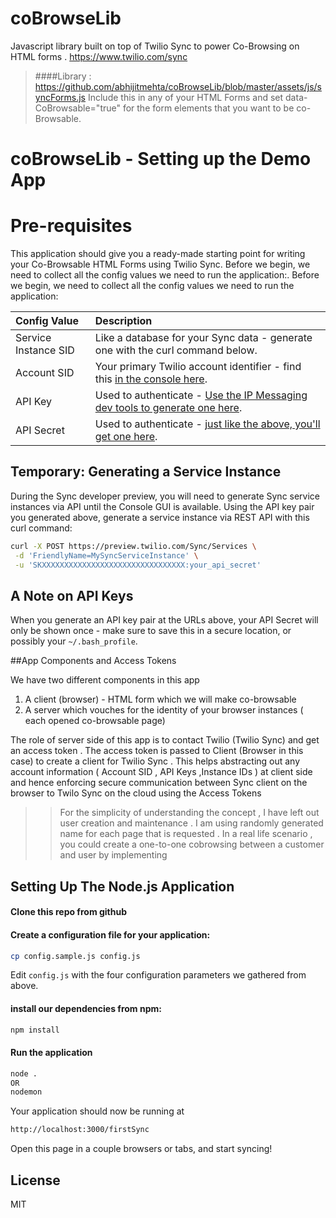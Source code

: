 # coBrowseLib
Javascript library built on top of Twilio Sync to power Co-Browsing on HTML forms . https://www.twilio.com/sync
>####Library  : https://github.com/abhijitmehta/coBrowseLib/blob/master/assets/js/syncForms.js
>Include this in any of your HTML Forms and set data-CoBrowsable="true" for the form elements that you want to be co-Browsable.

# coBrowseLib - Setting up the Demo App

# Pre-requisites


This application should give you a ready-made starting point for writing your Co-Browsable HTML Forms using Twilio Sync. Before we begin, we need to collect all the config values we need to run the application:. Before we begin, we need to collect
all the config values we need to run the application:

| Config Value  | Description |
| :-------------  |:------------- |
Service Instance SID | Like a database for your Sync data - generate one with the curl command below.
Account SID | Your primary Twilio account identifier - find this [in the console here](https://www.twilio.com/console).
API Key | Used to authenticate - [Use the IP Messaging dev tools to generate one here](https://www.twilio.com/user/account/ip-messaging/dev-tools/api-keys).
API Secret | Used to authenticate - [just like the above, you'll get one here](https://www.twilio.com/user/account/ip-messaging/dev-tools/api-keys).

## Temporary: Generating a Service Instance

During the Sync developer preview, you will need to generate Sync service
instances via API until the Console GUI is available. Using the API key pair you
generated above, generate a service instance via REST API with this curl command:

```bash
curl -X POST https://preview.twilio.com/Sync/Services \
 -d 'FriendlyName=MySyncServiceInstance' \
 -u 'SKXXXXXXXXXXXXXXXXXXXXXXXXXXXXXXXX:your_api_secret'
```

## A Note on API Keys

When you generate an API key pair at the URLs above, your API Secret will only
be shown once - make sure to save this in a secure location,
or possibly your `~/.bash_profile`.

##App Components and Access Tokens 

We have two different components  in this app

1. A client (browser) - HTML form which we will make co-browsable 
2. A server which vouches for the identity of your browser instances ( each opened co-browsable page) 

The role of server side of this app is to contact Twilio (Twilio Sync) and get an access token . The access token is passed to Client (Browser in this case) to create a client for Twilio Sync . This helps abstracting out any account information ( Account SID , API Keys ,Instance IDs ) at client side and hence enforcing secure communication between Sync client on the browser to Twilo Sync on the cloud using the Access Tokens 


>>For the simplicity of understanding the concept , I have left out user creation and maintenance . I am using randomly generated name for each page that is requested . In a real life scenario , you could create a one-to-one cobrowsing between a customer and user by implementing 


## Setting Up The Node.js Application
#### Clone this repo from github


#### Create a configuration file for your application:

```bash
cp config.sample.js config.js

```
Edit `config.js` with the four configuration parameters we gathered from above.

####  install our dependencies from npm:

```bash
npm install
```


#### Run the application

```bash
node .
OR
nodemon
```

Your application should now be running at

```bash
http://localhost:3000/firstSync
```

Open this page in a couple browsers or tabs, and start syncing!

## License

MIT
